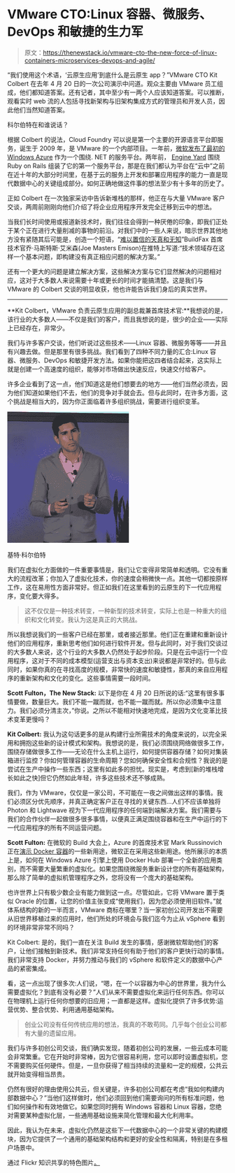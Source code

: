 # VMware CTO:Linux 容器、微服务、DevOps 和敏捷的生力军

> 原文：<https://thenewstack.io/vmware-cto-the-new-force-of-linux-containers-microservices-devops-and-agile/>

“我们使用这个术语，‘云原生应用’到底什么是云原生 app？”VMware CTO Kit Colbert 在去年 4 月 20 日的一次公司演示中问道。观众主要由 VMware 员工组成，他们都知道答案。还有记者，其中至少有一两个人应该知道答案。可以推断，观看实时 web 流的人包括寻找新架构与旧架构集成方式的管理员和开发人员，因此他们当然知道答案。

科尔伯特在和谁说话？

根据 Colbert 的说法，Cloud Foundry 可以说是第一个主要的开源语言平台即服务，诞生于 2009 年，是 VMware 的一个内部项目。一年前，[微软发布了最初的 Windows Azure](http://betanews.com/2008/10/27/pdc-2008-windows-azure-is-microsoft-s-cloud-based-hosting-service/) 作为一个围绕. NET 的服务平台。两年前， [Engine Yard](https://thenewstack.io/engine-yard-ceo-beau-vrolyk-microservices-and-the-role-of-polyglot-platforms/) 围绕 Ruby on Rails 组装了它的第一个服务平台，那是在我们都认为平台在“云中”之前在近十年的大部分时间里，在基于云的服务上开发和部署应用程序的能力一直是现代数据中心的关键组成部分。如何正确地做这件事的想法至少有十多年的历史了。

正如 Colbert 在一次独家采访中告诉新堆栈的那样，他正在与大量 VMware 客户交谈，两周前刚刚向他们介绍了将企业应用程序开发完全迁移到云中的想法。

当我们长时间使用或报道新技术时，我们往往会得到一种厌倦的印象，即我们正处于某个正在进行大量削减的事物的前沿。对我们中的一些人来说，暗示世界其他地方没有紧随其后可能是，创造一个短语，“[难以置信的天真和无知](https://twitter.com/JoeEmison/status/591319237144289280)”BuildFax 首席技术官乔·马斯特斯·艾米森(Joe Masters Emison)在推特上写道:“技术领域存在这样一个基本问题，即构建没有真正相应问题的解决方案。”

还有一个更大的问题是建立解决方案，这些解决方案与它们显然解决的问题相对应，这对于大多数人来说需要十年或更长的时间才能搞清楚。这是我们与 VMware 的 Colbert 交谈的明显收获，他也许能告诉我们身后的真实世界。

* * *

**Kit Colbert，VMware 负责云原生应用的副总裁兼首席技术官:**我想说的是，该行业的大多数人——不仅是我们的客户，而且我想说的是，很少的企业——实际上已经存在，非常少。

我们与许多客户交谈，他们听说过这些技术——Linux 容器、微服务等等——并且有兴趣去做。但是那里有很多挑战。我们看到了四种不同力量的汇合:Linux 容器、微服务、DevOps 和敏捷开发方法。如果你能把这四者结合起来，这实际上就是创建一个高速度的组织，能够对市场做出快速反应，快速交付给客户。

许多企业看到了这一点，他们知道这是他们想要去的地方——他们当然必须去，因为他们知道如果他们不去，他们的竞争对手就会去。但与此同时，在许多方面，这个挑战是相当大的，因为你正面临着许多组织挑战，需要进行组织变革。

[![[SCM]actwin,0,0,0,0;Adobe Flash Player FlashPlayerPlugin_17_0_0_169 4/20/2015 , 1:11:18 PM](img/d0d83c9ac8c7a4a571af1228a1dbacbf.png)](https://thenewstack.io/wp-content/uploads/2015/05/150420-VMware-microservices-11-Kit-Colbert.jpg)

基特·科尔伯特

我们在虚拟化方面做的一件重要事情是，我们让它变得非常简单和透明。它没有重大的流程改革；你加入了虚拟化技术，你的速度会稍微快一点。其他一切都按原样工作，这在易用性方面非常好。但正如我们在这里看到的云原生的下一代应用程序，变化要大得多。

> 这不仅仅是一种技术转变，一种新型的技术转变，实际上也是一种重大的组织和文化转变。我认为这是真正的大挑战。

所以我想说我们的一些客户已经在那里，或者接近那里。他们正在重建和重新设计他们的应用程序，重新思考他们如何进行软件开发。但与此同时，对于我们交谈过的大多数人来说，这个行业的大多数人仍然处于起步阶段。只是在云中运行一个应用程序，这对于不同的成本模型(运营支出与资本支出)来说都是非常好的。但与此同时，如果你真的在寻找高度的规模，非常快的速度和敏捷性，那真的来自应用程序的重新架构和文化的变化。这些事情需要一段时间。

**Scott Fulton，The New Stack:** 以下是你在 4 月 20 日所说的话:“这里有很多事情要做，数量巨大。我们不能一蹴而就，也不能一蹴而就。所以你必须集中注意力。我们必须分清主次，”你说。之所以不能相对快速地完成，是因为文化变革比技术变革更慢吗？

**Kit Colbert:** 我认为这句话更多的是从构建行业所需技术的角度来说的，以完全采用和拥抱这些新的设计模式和架构。我想说的是，我们必须围绕网络做很多工作，围绕存储做很多工作——无论在什么主机上运行，如何提供容器存储？如何对集装箱进行监控？你如何管理容器的生命周期？您如何确保安全性和合规性？我说的是尝试在生产中操作一些东西；这里有如此多的担忧。现实是，考虑到[新的堆栈增长如此之快]但它仍然如此年轻，许多这些技术还不够成熟。

我们，作为 VMware，仅仅是一家公司，不可能在一夜之间做出这样的事情。我们必须区分优先顺序，并真正确定客户正在寻找的关键东西…人们不应该单独将 Photon 和 Lightwave 视为下一代应用程序的任何端到端解决方案。我们需要与我们的合作伙伴一起做很多很多事情，以便真正满足围绕容器和在生产中运行的下一代应用程序的所有不同运营问题。

**Scott Fulton:** 在微软的 Build 大会上，Azure 的首席技术官 Mark Russinovich 正在[演示 Docker 容器](https://thenewstack.io/docker-just-changed-windows-server-as-we-know-it/)的一些新用途，微软正在采用这些新用途。他所展示的本质上是，如何在 Windows Azure 引擎上使用 Docker Hub 部署一个全新的应用类别，而不需要大量繁重的虚拟化。如果您围绕微服务重新设计您的所有基础架构，那么除了简单的虚拟机管理程序之外，您将没有一个庞大的基础架构。

也许世界上只有极少数企业有能力做到这一点。尽管如此，它将 VMware 置于类似 Oracle 的位置，让您的价值主张变成“使用我们，因为您必须使用旧软件。”就体系结构的新的一半而言，VMware 商标在哪里？当一家初创公司开发出不需要从旧世界移植过来的应用时，他们所处的环境会与我们迄今为止从 vSphere 看到的环境非常非常不同吗？

Kit Colbert: 是的，我们一直在关注 Build 发生的事情，感谢微软帮助他们的客户，让他们接触到新技术。我们非常支持任何有助于他们的客户更快行动的事情。我们非常支持 Docker，并努力推动与我们的 vSphere 和软件定义的数据中心产品的紧密集成。

看，这一点出现了很多次:人们说，“嗯，在一个以容器为中心的世界里，我为什么需要虚拟化？到底有没有必要？”人们从来不需要虚拟化来运行任何东西。你可以在物理机上运行任何你想要的旧应用；一直都是这样。虚拟化提供了许多优势:运营优势、整合优势、利用通用基础架构。

> 创业公司没有任何传统应用的想法，我真的不敢苟同。几乎每个创业公司都有大量的遗留应用。

我们与许多初创公司交谈，我们确实发现，随着初创公司的发展，一些云成本可能会非常繁重。它在开始时非常棒，因为它很容易利用，您可以即时设置虚拟机，您不需要购买任何硬件。但是，一旦你获得了相当持续的流量和一定的规模，公共云就开始变得相当昂贵。

仍然有很好的理由使用公共云，但关键是，许多初创公司都在考虑“我如何构建内部数据中心？”当他们这样做时，他们必须回到他们需要询问的所有标准问题，他们如何操作和有效地做它。如果您同时拥有 Windows 容器和 Linux 容器，您绝对需要某种虚拟化层，一些通用基础设施来简化管理和最大化利用率。

因此，我认为在未来，虚拟化仍然是这些下一代数据中心的一个非常关键的构建模块，因为它提供了一个通用的基础架构结构和更好的安全性和隔离，特别是在多租户场景中。

通过 Flickr 知识共享的特色图片[。](https://www.flickr.com/photos/31246066@N04/6808934288/in/photolist-bnFyWL-a4Mhox-rkeaLa-p654Wk-i3BN5y-bGKNKr-e4J2oL-8HMYd5-oPf7a-4PsjRC-s6HPFJ-bHrLpD-gECct-4mVLac-mfQ3Ex-riMQgx-rhym4H-5kSF9U-4aQ2BD-rQxuyT-oRW8c7-5bS8Ah-ps4q2z-8eiQUR-j2oF3k-rqjqCR-4smbMC-rGpkX8-cZHzFh-cnu5PA-8HMQYS-6WThpA-c8sghy-qZNpYK-gEC7i-dgY3Sy-8bymU5-9atnh-5A878d-5s74AC-6WBnBL-cyzdyq-6pvit1-o6NDo7-rmvLkD-gHVPJw-o5NYu-9gBohb-j3S8Sk-6GWboe)

<svg xmlns:xlink="http://www.w3.org/1999/xlink" viewBox="0 0 68 31" version="1.1"><title>Group</title> <desc>Created with Sketch.</desc></svg>
